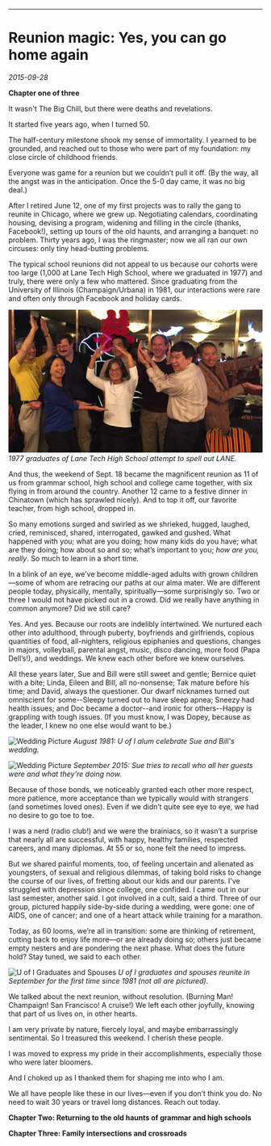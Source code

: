 ---
# Reunion magic: Yes, you can go home again
*2015-09-28*

**Chapter one of three**

It wasn't The Big Chill, but there were deaths and revelations.

It started five years ago, when I turned 50.

The half-century milestone shook my sense of immortality. I yearned to be grounded, and reached out to those who were part of my foundation: my close circle of childhood friends.

Everyone was game for a reunion but we couldn’t pull it off. (By the way, all the angst was in the anticipation. Once the 5-0 day came, it was no big deal.)

After I retired June 12, one of my first projects was to rally the gang to reunite in Chicago, where we grew up. Negotiating calendars, coordinating housing, devising a program, widening and filling in the circle (thanks, Facebook!), setting up tours of the old haunts, and arranging a banquet: no problem. Thirty years ago, I was the ringmaster; now we all ran our own circuses: only tiny head-butting problems.

The typical school reunions did not appeal to us because our cohorts were too large (1,000 at Lane Tech High School, where we graduated in 1977) and truly, there were only a few who mattered. Since graduating from the University of Illinois (Champaign/Urbana) in 1981, our interactions were rare and often only through Facebook and holiday cards.

![Lane Graduates](../Images/Blog/img_7851-2.jpg)
*1977 graduates of Lane Tech High School attempt to spell out LANE.*

And thus, the weekend of Sept. 18 became the magnificent reunion as 11 of us from grammar school, high school and college came together, with six flying in from around the country. Another 12 came to a festive dinner in Chinatown (which has sprawled nicely). And to top it off, our favorite teacher, from high school, dropped in.

So many emotions surged and swirled as we shrieked, hugged, laughed, cried, reminisced, shared, interrogated, gawked and gushed. What happened with you; what are you doing; how many kids do you have; what are they doing; how about so and so; what’s important to you; _how are you, really_. So much to learn in a short time.

In a blink of an eye, we've become middle-aged adults with grown children—some of whom are retracing our paths at our alma mater. We are different people today, physically, mentally, spiritually—some surprisingly so. Two or three I would not have picked out in a crowd. Did we really have anything in common anymore? Did we still care?

Yes. And yes. Because our roots are indelibly intertwined. We nurtured each other into adulthood, through puberty, boyfriends and girlfriends, copious quantities of food, all-nighters, religious epiphanies and questions, changes in majors, volleyball, parental angst, music, disco dancing, more food (Papa Dell’s!), and weddings. We knew each other before we knew ourselves.

All these years later, Sue and Bill were still sweet and gentle; Bernice quiet with a bite; Linda, Eileen and Bill, all no-nonsense; Tak mature before his time; and David, always the questioner. Our dwarf nicknames turned out omniscient for some--Sleepy turned out to have sleep apnea; Sneezy had health issues; and Doc became a doctor--and ironic for others--Happy is grappling with tough issues. (If you must know, I was Dopey, because as the leader, I knew no one else would want to be.)

![Wedding Picture](..Images/Blog/gang-at-sue-and-bill-wedding-2.jpg)
*August 1981: U of I alum celebrate Sue and Bill's wedding.*

![Wedding Picture](..Images/Blog/chicago-9-15-434-2.jpg)
*September 2015: Sue tries to recall who all her guests were and what they're doing now.*

Because of those bonds, we noticeably granted each other more respect, more patience, more acceptance than we typically would with strangers (and sometimes loved ones). Even if we didn’t quite see eye to eye, we had no desire to go toe to toe.

I was a nerd (radio club!) and we were the brainiacs, so it wasn’t a surprise that nearly all are successful, with happy, healthy families, respected careers, and many diplomas. At 55 or so, none felt the need to impress.

But we shared painful moments, too, of feeling uncertain and alienated as youngsters, of sexual and religious dilemmas, of taking bold risks to change the course of our lives, of fretting about our kids and our parents. I've struggled with depression since college, one confided. I came out in our last semester, another said. I got involved in a cult, said a third. Three of our group, pictured happily side-by-side during a wedding, were gone: one of AIDS, one of cancer; and one of a heart attack while training for a marathon.

Today, as 60 looms, we’re all in transition: some are thinking of retirement, cutting back to enjoy life more—or are already doing so; others just became empty nesters and are pondering the next phase. What does the future hold? Stay tuned, we said to each other.

![U of I Graduates and Spouses](..Images/Blog/img_3544.jpg) 
*U of I graduates and spouses reunite in September for the first time since 1981 (not all are pictured).*

We talked about the next reunion, without resolution. (Burning Man! Champaign! San Francisco! A cruise!) We left each other joyfully, knowing that part of us lives on, in other hearts.

I am very private by nature, fiercely loyal, and maybe embarrassingly sentimental. So I treasured this weekend. I cherish these people.

I was moved to express my pride in their accomplishments, especially those who were later bloomers.

And I choked up as I thanked them for shaping me into who I am.

We all have people like these in our lives—even if you don’t think you do. No need to wait 30 years or travel long distances. Reach out today.

**Chapter Two: Returning to the old haunts of grammar and high schools**

**Chapter Three: Family intersections and crossroads**
